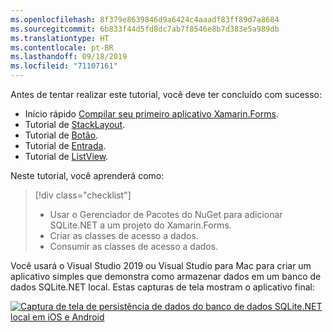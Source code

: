 ```yaml
---
ms.openlocfilehash: 8f379e8639846d9a6424c4aaadf83ff89d7a8684
ms.sourcegitcommit: 6b833f44d5fd8dc7ab7f8546e8b7d383e5a989db
ms.translationtype: HT
ms.contentlocale: pt-BR
ms.lasthandoff: 09/18/2019
ms.locfileid: "71107161"
---
```

Antes de tentar realizar este tutorial, você deve ter concluído com sucesso:

- Início rápido [Compilar seu primeiro aplicativo Xamarin.Forms](~/get-started/first-app/index.md).
- Tutorial de [StackLayout](~/get-started/tutorials/stacklayout/index.yml).
- Tutorial de [Botão](~/get-started/tutorials/button/index.yml).
- Tutorial de [Entrada](~/get-started/tutorials/entry/index.yml).
- Tutorial de [ListView](~/get-started/tutorials/listview/index.yml).

Neste tutorial, você aprenderá como:

> [!div class="checklist"]
>
> - Usar o Gerenciador de Pacotes do NuGet para adicionar SQLite.NET a um projeto do Xamarin.Forms.
> - Criar as classes de acesso a dados.
> - Consumir as classes de acesso a dados.

Você usará o Visual Studio 2019 ou Visual Studio para Mac para criar um aplicativo simples que demonstra como armazenar dados em um banco de dados SQLite.NET local. Estas capturas de tela mostram o aplicativo final:

[![Captura de tela de persistência de dados do banco de dados SQLite.NET local em iOS e Android](../images/consume-data-access-classes-reduced.png "Persistência de dados do banco de dados local")](../images/consume-data-access-classes-large.png#lightbox "Persistência de dados do banco de dados local")
